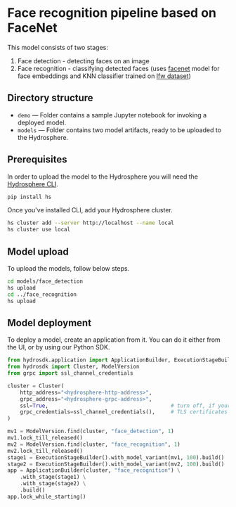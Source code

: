 # Face recognition pipeline based on FaceNet

This model consists of two stages:
1. Face detection - detecting faces on an image
1. Face recognition - classifying detected faces (uses [facenet](https://github.com/davidsandberg/facenet) model for face embeddings and KNN classifier trained on [lfw dataset](http://vis-www.cs.umass.edu/lfw/))

## Directory structure

- `demo` — Folder contains a sample Jupyter notebook for invoking a deployed model.
- `models` — Folder contains two model artifacts, ready to be uploaded to the Hydrosphere. 

## Prerequisites

In order to upload the model to the Hydrosphere you will need the [Hydrosphere CLI](https://docs.hydrosphere.io/quickstart/installation/cli).

```sh
pip install hs
```

Once you've installed CLI, add your Hydrosphere cluster.

```sh
hs cluster add --server http://localhost --name local
hs cluster use local
```

## Model upload

To upload the models, follow below steps.

```sh
cd models/face_detection
hs upload
cd ../face_recognition
hs upload
```


## Model deployment

To deploy a model, create an application from it. You can do it either from the UI, or by using our Python SDK.

```py
from hydrosdk.application import ApplicationBuilder, ExecutionStageBuilder
from hydrosdk import Cluster, ModelVersion
from grpc import ssl_channel_credentials

cluster = Cluster(
    http_address="<hydrosphere-http-address>",
    grpc_address="<hydrosphere-grpc-address>",
    ssl=True,                                       # turn off, if your Hydrosphere instance doesn't have
    grpc_credentials=ssl_channel_credentials(),     # TLS certificates installed
)

mv1 = ModelVersion.find(cluster, "face_detection", 1)
mv1.lock_till_released()
mv2 = ModelVersion.find(cluster, "face_recognition", 1)
mv2.lock_till_released()
stage1 = ExecutionStageBuilder().with_model_variant(mv1, 100).build()
stage2 = ExecutionStageBuilder().with_model_variant(mv2, 100).build()
app = ApplicationBuilder(cluster, "face_recognition") \
    .with_stage(stage1) \
    .with_stage(stage2) \
    .build()
app.lock_while_starting()
```
